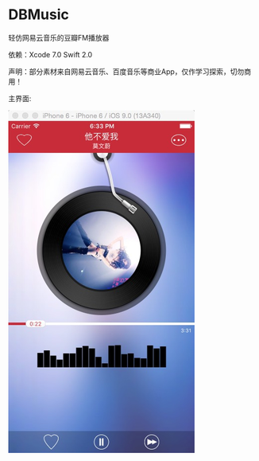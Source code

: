 # DBMusic
轻仿网易云音乐的豆瓣FM播放器

依赖：Xcode 7.0 Swift 2.0

声明：部分素材来自网易云音乐、百度音乐等商业App，仅作学习探索，切勿商用！

主界面:

![DBMusic](https://github.com/ldjhust/DBMusic/blob/master/DBMusic_Show.png "DBMusic")
